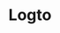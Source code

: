 ---
draft: false
title: Logto
content:
  id: logto
  name: Logto
  logo: /images/development/identity-and-access-management/logto/logo.png
  website: https://logto.io/
  iframe_website: /website-iframe/development/identity-and-access-management/logto
  dashboardImage: /images/development/identity-and-access-management/logto/screenshot-1.png
  short_description: Logto is an Auth0 alternative for building modern customer identity infrastructure with minimal effort, for both your customers and their organizations.
  description: Logto is an Auth0 alternative for building modern customer identity infrastructure with minimal effort, for both your customers and their organizations.
  features:
    - title: Authenticate users
      description: Comprehensive feature sets for you to build beautiful sign-in flows and secure your user authentication like  Email and SMS passwordless sign-in, Password sign-in, Social sign-in and custom branding and CSS
    - title: Manage users and organizations
      description: Handle the identities for a consumer app or manage the multiple organizations within a multi-tenancy app like User management, Role-based access control & Audit logs
    - title: For various product formats
      description: Logto’s adaptable architecture and features work well with different product approaches and platforms. B2C and B2B products, Multi-app businesses, ChatGPT plugins AI applications, and machine-to-machine apps.
    - title: Powerful management API
      description: Everything you can do in our low-code admin console can be done through management APIs.
  screenshots:
    - /images/development/identity-and-access-management/logto/screenshot-1.png
    - /images/development/identity-and-access-management/logto/screenshot-2.png
---